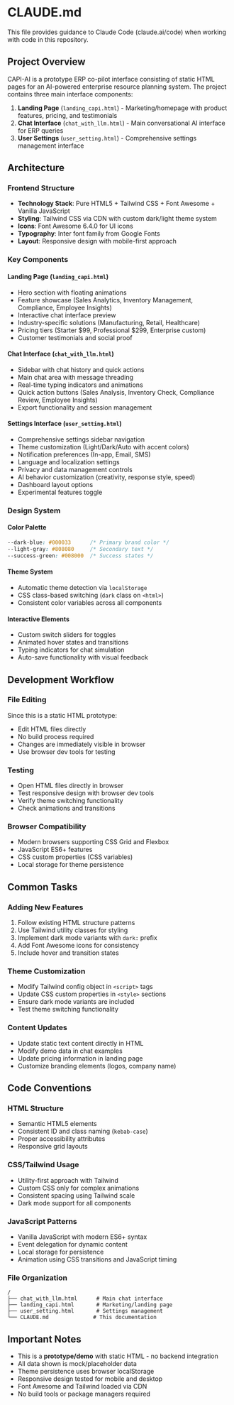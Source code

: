 # CLAUDE.md

This file provides guidance to Claude Code (claude.ai/code) when working with code in this repository.

## Project Overview

CAPI-AI is a prototype ERP co-pilot interface consisting of static HTML pages for an AI-powered enterprise resource planning system. The project contains three main interface components:

1. **Landing Page** (`landing_capi.html`) - Marketing/homepage with product features, pricing, and testimonials
2. **Chat Interface** (`chat_with_llm.html`) - Main conversational AI interface for ERP queries
3. **User Settings** (`user_setting.html`) - Comprehensive settings management interface

## Architecture

### Frontend Structure
- **Technology Stack**: Pure HTML5 + Tailwind CSS + Font Awesome + Vanilla JavaScript
- **Styling**: Tailwind CSS via CDN with custom dark/light theme system
- **Icons**: Font Awesome 6.4.0 for UI icons
- **Typography**: Inter font family from Google Fonts
- **Layout**: Responsive design with mobile-first approach

### Key Components

#### Landing Page (`landing_capi.html`)
- Hero section with floating animations
- Feature showcase (Sales Analytics, Inventory Management, Compliance, Employee Insights)
- Interactive chat interface preview
- Industry-specific solutions (Manufacturing, Retail, Healthcare)
- Pricing tiers (Starter $99, Professional $299, Enterprise custom)
- Customer testimonials and social proof

#### Chat Interface (`chat_with_llm.html`)
- Sidebar with chat history and quick actions
- Main chat area with message threading
- Real-time typing indicators and animations
- Quick action buttons (Sales Analysis, Inventory Check, Compliance Review, Employee Insights)
- Export functionality and session management

#### Settings Interface (`user_setting.html`)
- Comprehensive settings sidebar navigation
- Theme customization (Light/Dark/Auto with accent colors)
- Notification preferences (In-app, Email, SMS)
- Language and localization settings
- Privacy and data management controls
- AI behavior customization (creativity, response style, speed)
- Dashboard layout options
- Experimental features toggle

### Design System

#### Color Palette
```css
--dark-blue: #000033      /* Primary brand color */
--light-gray: #808080     /* Secondary text */
--success-green: #008000  /* Success states */
```

#### Theme System
- Automatic theme detection via `localStorage`
- CSS class-based switching (`dark` class on `<html>`)
- Consistent color variables across all components

#### Interactive Elements
- Custom switch sliders for toggles
- Animated hover states and transitions
- Typing indicators for chat simulation
- Auto-save functionality with visual feedback

## Development Workflow

### File Editing
Since this is a static HTML prototype:
- Edit HTML files directly
- No build process required
- Changes are immediately visible in browser
- Use browser dev tools for testing

### Testing
- Open HTML files directly in browser
- Test responsive design with browser dev tools
- Verify theme switching functionality
- Check animations and transitions

### Browser Compatibility
- Modern browsers supporting CSS Grid and Flexbox
- JavaScript ES6+ features
- CSS custom properties (CSS variables)
- Local storage for theme persistence

## Common Tasks

### Adding New Features
1. Follow existing HTML structure patterns
2. Use Tailwind utility classes for styling
3. Implement dark mode variants with `dark:` prefix
4. Add Font Awesome icons for consistency
5. Include hover and transition states

### Theme Customization
- Modify Tailwind config object in `<script>` tags
- Update CSS custom properties in `<style>` sections
- Ensure dark mode variants are included
- Test theme switching functionality

### Content Updates
- Update static text content directly in HTML
- Modify demo data in chat examples
- Update pricing information in landing page
- Customize branding elements (logos, company name)

## Code Conventions

### HTML Structure
- Semantic HTML5 elements
- Consistent ID and class naming (`kebab-case`)
- Proper accessibility attributes
- Responsive grid layouts

### CSS/Tailwind Usage
- Utility-first approach with Tailwind
- Custom CSS only for complex animations
- Consistent spacing using Tailwind scale
- Dark mode support for all components

### JavaScript Patterns
- Vanilla JavaScript with modern ES6+ syntax
- Event delegation for dynamic content
- Local storage for persistence
- Animation using CSS transitions and JavaScript timing

### File Organization
```
/
├── chat_with_llm.html      # Main chat interface
├── landing_capi.html       # Marketing/landing page  
├── user_setting.html       # Settings management
└── CLAUDE.md              # This documentation
```

## Important Notes

- This is a **prototype/demo** with static HTML - no backend integration
- All data shown is mock/placeholder data
- Theme persistence uses browser localStorage
- Responsive design tested for mobile and desktop
- Font Awesome and Tailwind loaded via CDN
- No build tools or package managers required